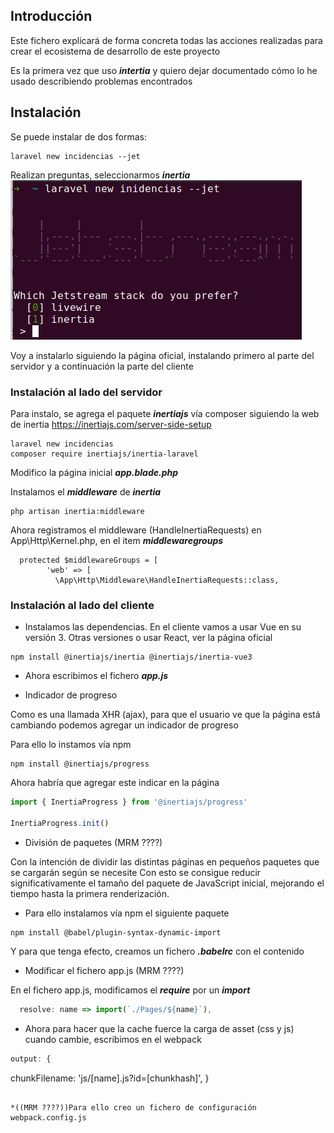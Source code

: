 ## Introducción

Este fichero explicará de forma concreta todas las acciones realizadas para crear el ecosistema de desarrollo de este proyecto

Es la primera vez que uso ***intertia*** y quiero dejar documentado cómo lo he usado describiendo problemas encontrados


## Instalación

Se puede instalar de dos formas:
````shell
laravel new incidencias --jet
````
Realizan preguntas, seleccionarmos *****inertia*****
![Imagen de instalación con --jet](./documentacion/imagenes/instalacion/instalacion_jet.png)

Voy  a instalarlo siguiendo la página oficial, instalando primero al parte del servidor y a continuación la parte del cliente

### Instalación al lado del servidor
 
Para instalo, se agrega  el paquete ***inertiajs*** vía composer siguiendo la web de inertia
 https://inertiajs.com/server-side-setup

````shell
laravel new incidencias 
composer require inertiajs/inertia-laravel
````

Modifico la página inicial *****app.blade.php***** 

Instalamos el ***middleware*** de ***inertia***
````shell
php artisan inertia:middleware
`````

Ahora registramos el middleware (HandleInertiaRequests) en  App\Http\Kernel.php, en el item ***middlewaregroups***

````shell
  protected $middlewareGroups = [
        'web' => [
          \App\Http\Middleware\HandleInertiaRequests::class,
`````
### Instalación al lado del cliente

* Instalamos las dependencias.
En el cliente vamos a usar Vue en su versión 3. Otras versiones o usar React, ver la página oficial
````shell
npm install @inertiajs/inertia @inertiajs/inertia-vue3
`````
* Ahora escribimos el fichero ***app.js***

* Indicador de progreso

Como es una llamada XHR (ajax), para que el usuario ve que la página está cambiando podemos agregar un indicador de progreso

Para ello lo instamos vía npm
````shell
npm install @inertiajs/progress
`````

Ahora habría que agregar este indicar en la página
````javascript
import { InertiaProgress } from '@inertiajs/progress'

InertiaProgress.init()
````

* División de paquetes (MRM ????)

Con la intención de dividir las distintas páginas en pequeños paquetes que se cargarán según se necesite
Con esto se consigue  reducir significativamente el tamaño del paquete de JavaScript inicial, mejorando el tiempo hasta la primera renderización.

* Para ello instalamos vía npm el siguiente  paquete
````shell
npm install @babel/plugin-syntax-dynamic-import

`````
Y para que tenga efecto, creamos un fichero *****.babelrc***** con el contenido

* Modificar el fichero app.js (MRM ????)

En el fichero app.js, modificamos el *****require***** por un *****import*****
````javascript
  resolve: name => import(`./Pages/${name}`),
  `````

* Ahora para hacer que la cache fuerce la carga de asset (css y js) cuando cambie, escribimos en el webpack

`````javascript
output: {
`````
  chunkFilename: 'js/[name].js?id=[chunkhash]',
}
`````

*((MRM ????))Para ello creo un fichero de configuración webpack.config.js 











